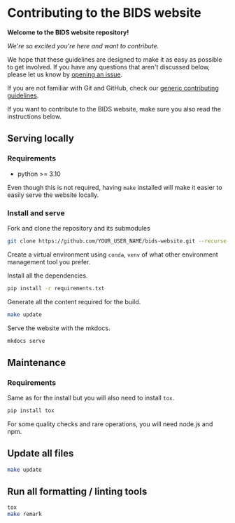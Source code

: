 # Contributing to the BIDS website

**Welcome to the BIDS website repository!**

_We're so excited you're here and want to contribute._

We hope that these guidelines are designed to make it as easy as possible to get involved.
If you have any questions that aren't discussed below, please let us know
by [opening an issue](https://github.com/bids-standard/bids-website/issues/new).

If you are not familiar with Git and GitHub,
check our [generic contributing guidelines](https://bids.neuroimaging.io/collaboration/bids_github/CONTRIBUTING.html).

If you want to contribute to the BIDS website,
make sure you also read the instructions below.

## Serving locally

### Requirements

- python >= 3.10

Even though this is not required, having `make` installed
will make it easier to easily serve the website locally.

### Install and serve

Fork and clone the repository and its submodules

```bash
git clone https://github.com/YOUR_USER_NAME/bids-website.git --recurse-submodules
```

Create a virtual environment using `conda`, `venv` of what other environment management tool you prefer.

Install all the dependencies.

```bash
pip install -r requirements.txt
```

Generate all the content required for the build.

```bash
make update
```

Serve the website with the mkdocs.

```bash
mkdocs serve
```

## Maintenance

### Requirements

Same as for the install but you will also need to install `tox`.

```bash
pip install tox
```
<!-- TODO find minimal version of node and npm -->
For some quality checks and rare operations, you will need node.js and npm.

## Update all files

```bash
make update
```

## Run all formatting / linting tools

```bash
tox
make remark
```
